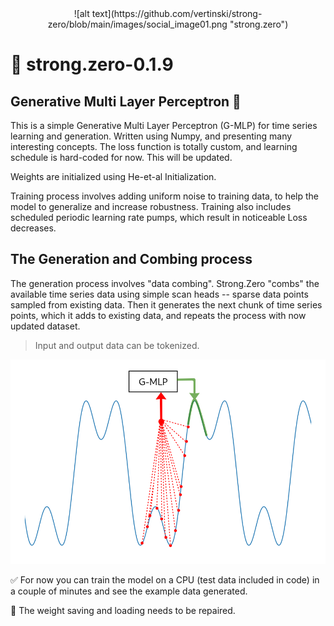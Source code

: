 <center> ![alt text](https://github.com/vertinski/strong-zero/blob/main/images/social_image01.png "strong.zero") </center>

# 📎 strong.zero-0.1.9 
## Generative Multi Layer Perceptron 🤖 

This is a simple Generative Multi Layer Perceptron (G-MLP) for time series learning and generation. Written using Numpy, and presenting many interesting concepts. 
The loss function is totally custom, and learning schedule is hard-coded for now. This will be updated.

Weights are initialized using He-et-al Initialization. 

Training process involves adding uniform noise to training data, to help the model to generalize and increase robustness. Training also includes scheduled periodic learning rate pumps, which result in noticeable Loss decreases. 

## The Generation and Combing process

The generation process involves "data combing". Strong.Zero "combs" the available time series data using simple scan heads -- sparse data points sampled from existing data. Then it generates the next chunk of time series points, which it adds to existing data, and repeats the process with now updated dataset. 
> Input and output data can be tokenized. 

![alt text](https://github.com/vertinski/strong-zero/blob/main/images/g-mlp_01.png "Fig 1")

✅ For now you can train the model on a CPU (test data included in code) in a couple of minutes and see the example data generated. 

🚫 The weight saving and loading needs to be repaired. 
